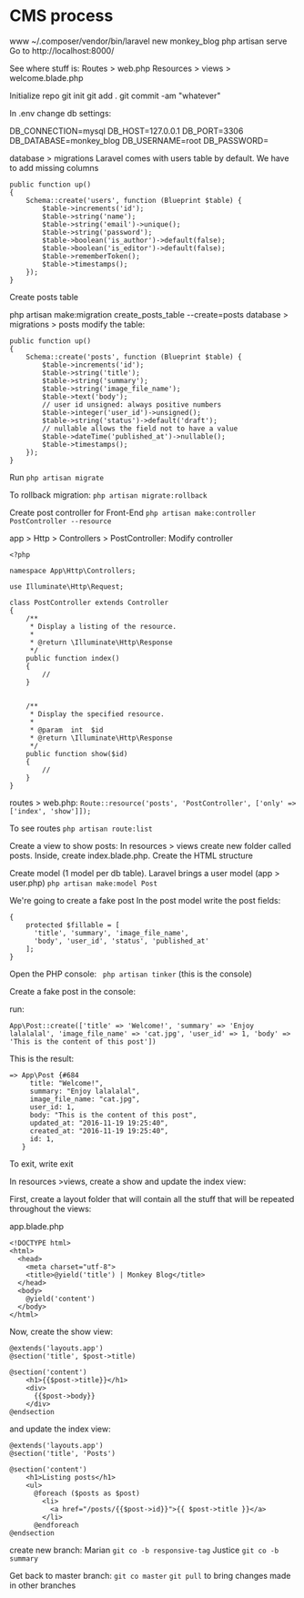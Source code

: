 # CMS process

www ~/.composer/vendor/bin/laravel new monkey_blog
php artisan serve
Go to http://localhost:8000/

See where stuff is:
Routes > web.php
Resources > views > welcome.blade.php

Initialize repo
git init
git add .
git commit -am "whatever"

In .env change db settings:

DB_CONNECTION=mysql
DB_HOST=127.0.0.1
DB_PORT=3306
DB_DATABASE=monkey_blog
DB_USERNAME=root
DB_PASSWORD=

database > migrations
Laravel comes with users table by default. We have to add missing columns

```
public function up()
{
    Schema::create('users', function (Blueprint $table) {
        $table->increments('id');
        $table->string('name');
        $table->string('email')->unique();
        $table->string('password');
        $table->boolean('is_author')->default(false);
        $table->boolean('is_editor')->default(false);
        $table->rememberToken();
        $table->timestamps();
    });
}
```

Create posts table

php artisan make:migration create_posts_table --create=posts
database > migrations > posts  modify the table:

```
public function up()
{
    Schema::create('posts', function (Blueprint $table) {
        $table->increments('id');
        $table->string('title');
        $table->string('summary');
        $table->string('image_file_name');
        $table->text('body');
        // user id unsigned: always positive numbers
        $table->integer('user_id')->unsigned();
        $table->string('status')->default('draft');
        // nullable allows the field not to have a value
        $table->dateTime('published_at')->nullable();
        $table->timestamps();
    });
}
```

Run `php artisan migrate`

To rollback migration:
`php artisan migrate:rollback`

Create post controller for Front-End
`php artisan make:controller PostController --resource`

app > Http > Controllers > PostController: Modify controller

```
<?php

namespace App\Http\Controllers;

use Illuminate\Http\Request;

class PostController extends Controller
{
    /**
     * Display a listing of the resource.
     *
     * @return \Illuminate\Http\Response
     */
    public function index()
    {
        //
    }


    /**
     * Display the specified resource.
     *
     * @param  int  $id
     * @return \Illuminate\Http\Response
     */
    public function show($id)
    {
        //
    }
}
```

routes > web.php:
`Route::resource('posts', 'PostController', ['only' => ['index', 'show']]);`

To see routes
`php artisan route:list`

Create a view to show posts:
In resources > views create new folder called posts. Inside, create index.blade.php. Create the HTML structure

Create model (1 model per db table). Laravel brings a user model (app > user.php)
`php artisan make:model Post`

<!-- ORM Object Relational Mapping: Model talks to DB -->
We're going to create a fake post
In the post model write the post fields:

```class Post extends Model
{
    protected $fillable = [
      'title', 'summary', 'image_file_name',
      'body', 'user_id', 'status', 'published_at'
    ];
}
```
Open the PHP console:
` php artisan tinker` (this is the console)

Create a fake post in the console:

run:
```
App\Post::create(['title' => 'Welcome!', 'summary' => 'Enjoy lalalalal', 'image_file_name' => 'cat.jpg', 'user_id' => 1, 'body' => 'This is the content of this post'])
```

This is the result:
```
=> App\Post {#684
     title: "Welcome!",
     summary: "Enjoy lalalalal",
     image_file_name: "cat.jpg",
     user_id: 1,
     body: "This is the content of this post",
     updated_at: "2016-11-19 19:25:40",
     created_at: "2016-11-19 19:25:40",
     id: 1,
   }
```

To exit, write exit

In resources >views, create a show and update the index view:

First, create a layout folder that will contain all the stuff that will be repeated throughout the views:

app.blade.php
```
<!DOCTYPE html>
<html>
  <head>
    <meta charset="utf-8">
    <title>@yield('title') | Monkey Blog</title>
  </head>
  <body>
    @yield('content')
  </body>
</html>
```

Now, create the show view:
```
@extends('layouts.app')
@section('title', $post->title)

@section('content')
    <h1>{{$post->title}}</h1>
    <div>
      {{$post->body}}
    </div>
@endsection
```

and update the index view:

```
@extends('layouts.app')
@section('title', 'Posts')

@section('content')
    <h1>Listing posts</h1>
    <ul>
      @foreach ($posts as $post)
        <li>
          <a href="/posts/{{$post->id}}">{{ $post->title }}</a>
        </li>
      @endforeach
@endsection
```

create new branch:
Marian
`git co -b responsive-tag`
Justice
`git co -b summary`

Get back to master branch:
`git co master`
`git pull` to bring changes made in other branches
